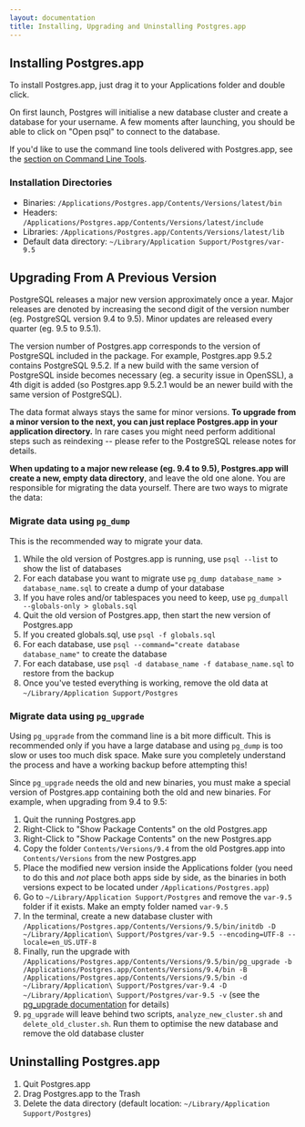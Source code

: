 ```yaml
---
layout: documentation
title: Installing, Upgrading and Uninstalling Postgres.app
---
```


## Installing Postgres.app

To install Postgres.app, just drag it to your Applications folder and double click.

On first launch, Postgres will initialise a new database cluster and create a database for your username.
A few moments after launching, you should be able to click on "Open psql" to connect to the database.

If you'd like to use the command line tools delivered with Postgres.app, see the [section on Command Line Tools](cli-tools.html).

### Installation Directories

- Binaries: `/Applications/Postgres.app/Contents/Versions/latest/bin`
- Headers: `/Applications/Postgres.app/Contents/Versions/latest/include`
- Libraries: `/Applications/Postgres.app/Contents/Versions/latest/lib`
- Default data directory: `~/Library/Application Support/Postgres/var-9.5`

## Upgrading From A Previous Version

PostgreSQL releases a major new version approximately once a year. Major releases are denoted by increasing the second digit of the version number (eg. PostgreSQL version 9.4 to 9.5). Minor updates are released every quarter (eg. 9.5 to 9.5.1).

The version number of Postgres.app corresponds to the version of PostgreSQL included in the package. For example, Postgres.app 9.5.2 contains PostgreSQL 9.5.2. If a new build with the same version of PostgreSQL inside becomes necessary (eg. a security issue in OpenSSL), a 4th digit is added (so Postgres.app 9.5.2.1 would be an newer build with the same version of PostgreSQL).

The data format always stays the same for minor versions. **To upgrade from a minor version to the next, you can just replace Postgres.app in your application directory.** In rare cases you might need perform additional steps such as reindexing -- please refer to the PostgreSQL release notes for details.

**When updating to a major new release (eg. 9.4 to 9.5), Postgres.app will create a new, empty data directory**, and leave the old one alone. You are responsible for migrating the data yourself. There are two ways to migrate the data:

### Migrate data using `pg_dump`

This is the recommended way to migrate your data.

1. While the old version of Postgres.app is running, use `psql --list` to show the list of databases
1. For each database you want to migrate use `pg_dump database_name > database_name.sql` to create a dump of your database
1. If you have roles and/or tablespaces you need to keep, use `pg_dumpall --globals-only > globals.sql`
1. Quit the old version of Postgres.app, then start the new version of Postgres.app
1. If you created globals.sql, use `psql -f globals.sql`
1. For each database, use `psql --command="create database database_name"` to create the database
1. For each database, use `psql -d database_name -f database_name.sql` to restore from the backup
1. Once you've tested everything is working, remove the old data at `~/Library/Application Support/Postgres`


### Migrate data using `pg_upgrade`

Using `pg_upgrade` from the command line is a bit more difficult.
This is recommended only if you have a large database and using `pg_dump` is too slow or uses too much disk space.
Make sure you completely understand the process and have a working backup before attempting this!

Since `pg_upgrade` needs the old and new binaries, you must make a special version of Postgres.app containing both the old and new binaries. For example, when upgrading from 9.4 to 9.5:

1. Quit the running Postgres.app
2. Right-Click to "Show Package Contents" on the old Postgres.app
3. Right-Click to "Show Package Contents" on the new Postgres.app
4. Copy the folder `Contents/Versions/9.4` from the old Postgres.app into `Contents/Versions` from the new Postgres.app
5. Place the modified new version inside the Applications folder (you need to do this and _not_ place both apps side by side, as the binaries in both versions expect to be located under `/Applications/Postgres.app`)
6. Go to `~/Library/Application Support/Postgres` and remove the `var-9.5` folder if it exists. Make an empty folder named `var-9.5`
7. In the terminal, create a new database cluster with `/Applications/Postgres.app/Contents/Versions/9.5/bin/initdb -D ~/Library/Application\ Support/Postgres/var-9.5 --encoding=UTF-8 --locale=en_US.UTF-8`
8. Finally, run the upgrade with `/Applications/Postgres.app/Contents/Versions/9.5/bin/pg_upgrade -b /Applications/Postgres.app/Contents/Versions/9.4/bin -B /Applications/Postgres.app/Contents/Versions/9.5/bin -d ~/Library/Application\ Support/Postgres/var-9.4 -D ~/Library/Application\ Support/Postgres/var-9.5 -v` (see the [pg_upgrade documentation](http://www.postgresql.org/docs/current/static/pgupgrade.html) for details)
9. `pg_upgrade` will leave behind two scripts, `analyze_new_cluster.sh` and `delete_old_cluster.sh`. Run them to optimise the new database and remove the old database cluster

## Uninstalling Postgres.app

1. Quit Postgres.app
2. Drag Postgres.app to the Trash
3. Delete the data directory (default location: `~/Library/Application Support/Postgres`)
